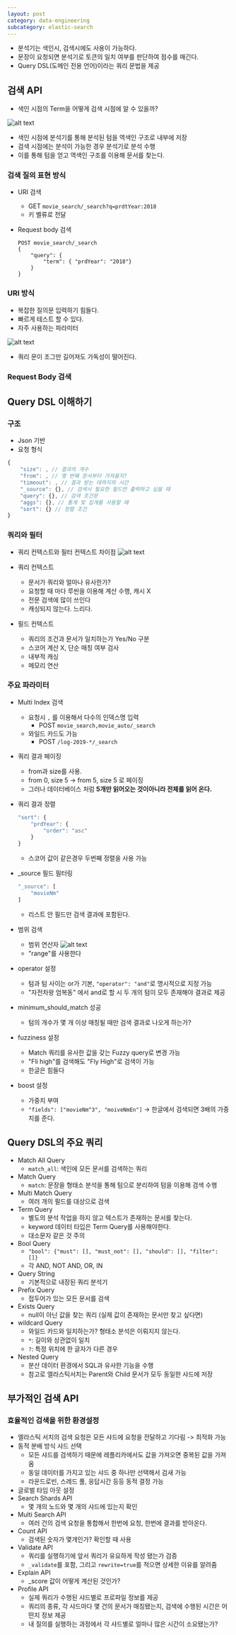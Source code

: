 ```yaml
---
layout: post
category: data-engineering
subcategory: elastic-search
---
```


- 분석기는 색인시, 검색시에도 사용이 가능하다.
- 문장이 요청되면 분석기로 토큰의 일치 여부를 판단하여 점수를 매긴다.
- Query DSL(도메인 전용 언어)이라는 쿼리 문법을 제공

## 검색 API
- 색인 시점의 Term을 어떻게 검색 시점에 알 수 있을까?

![alt text](/assets/images/data-engineering/elastic-search/image/4/image.png)

- 색인 시점에 분석기를 통해 분석된 텀을 역색인 구조로 내부에 저장
- 검색 시점에는 분석이 가능한 경우 분석기로 분석 수행
- 이를 통해 텀을 얻고 역색인 구조를 이용해 문서를 찾는다.
### 검색 질의 표현 방식
- URI 검색
    - GET `movie_search/_search?q=prdtYear:2018`
    - 키 벨류로 전달
- Request body 검색

    ```
    POST movie_search/_search
    {
        "query": {
            "term": { "prdYear": "2018"}
        }
    }
    ```

### URI 방식
- 복잡한 질의문 입력하기 힘들다.
- 빠르게 테스트 할 수 있다.
- 자주 사용하는 파라미터

![alt text](/assets/images/data-engineering/elastic-search/image/4/image-1.png)

- 쿼리 문이 조그만 길어져도 가독성이 떨어진다.
### Request Body 검색
## Query DSL 이해하기
### 구조
- Json 기반
- 요청 형식

```javascript
{
    "size": , // 결과의 개수
    "from": , // 몇 번째 문서부터 가져올지?
    "timeout": , // 결과 받는 데까지의 시간
    "_source": {}, // 검색시 필요한 필드만 출력하고 싶을 때
    "query": {}, // 검색 조건문
    "aggs": {}, // 통계 및 집계를 사용할 때
    "sort": {} // 정렬 조건
}
```

### 쿼리와 필터
- 쿼리 컨텍스트와 필터 컨텍스트 차이점
![alt text](/assets/images/data-engineering/elastic-search/image/4/image-2.png)
- 쿼리 컨텍스트
    - 문서가 쿼리와 얼마나 유사한가?
    - 요청할 때 마다 루씬을 이용해 계산 수행, 캐시 X
    - 전문 검색에 많이 쓰인다
    - 캐싱되지 않는다. 느리다.

- 필드 컨텍스트
    - 쿼리의 조건과 문서가 일치하는가 Yes/No 구분
    - 스코어 계산 X, 단순 매칭 여부 검사
    - 내부적 캐싱
    - 메모리 연산

### 주요 파라미터
- Multi Index 검색
    - 요청시 `,` 를 이용해서 다수의 인덱스명 입력
        - POST `movie_search,movie_auto/_search`
    - 와일드 카드도 가능
        - POST `/log-2019-*/_search`
- 쿼리 결과 페이징
    - from과 size를 사용.
    - from 0, size 5 -> from 5, size 5 로 페이징
    - 그러나 데이터베이스 처럼 **5개만 읽어오는 것이아니라 전체를 읽어 온다.**
- 쿼리 결과 정렬

    ```javascript
    "sort": {
        "prdYear": {
            "order": "asc"
        }
    }
    ```

    - 스코어 값이 같은경우 두번째 정렬을 사용 가능
- _source 필드 필터링

    ```javascript
    "_source": [
        "movieNm"
    ]
    ```

    - 리스트 안 필드만 검색 결과에 포함된다.
- 범위 검색
    - 범위 연산자
    ![alt text](/assets/images/data-engineering/elastic-search/image/4/image-3.png)
    - "range"를 사용한다
- operator 설정
    - 텀과 텀 사이는 or가 기본, `"operator": "and"`로 명시적으로 지정 가능
    - "자전차왕 엄복동" 에서 and로 할 시 두 개의 텀이 모두 존재해야 결과로 제공
- minimum_should_match 성공
    - 텀의 개수가 몇 개 이상 매칭될 때만 검색 결과로 나오게 하는가?
- fuzziness 설정
    - Match 쿼리를 유사한 값을 갖는 Fuzzy query로 변경 가능
    - "Fli high"를 검색해도 "Fly High"로 검색이 가능
    - 한글은 힘들다
- boost 설정
    - 가중치 부여
    - `"fields": ["movieNm^3", "moiveNmEn"]` -> 한글에서 검색되면 3배의 가중치를 준다.

## Query DSL의 주요 쿼리
- Match All Query
    - `match_all`: 색인에 모든 문서를 검색하는 쿼리
- Match Query
    - `match`: 문장을 형태소 분석을 통해 텀으로 분리하여 텀을 이용해 검색 수행
- Multi Match Query
    - 여러 개의 필드를 대상으로 검색
- Term Query
    - 별도의 분석 작업을 하지 않고 텍스트가 존재하는 문서를 찾는다.
    - keyword 데이터 타입은 Term Query를 사용해야한다.
    - 대소문자 같은 것 주의
- Bool Query
    - `"bool": {"must": [], "must_not": [], "should": [], "filter": []}`
    - 각 AND, NOT AND, OR, IN
- Query String
    - 기본적으로 내장된 쿼리 분석기
- Prefix Query
    - 접두어가 있는 모든 문서를 검색
- Exists Query
    - null이 아닌 값을 찾는 쿼리 (실제 값이 존재하는 문서만 찾고 싶다면)
- wildcard Query
    - 와일드 카드와 일치하는가? 형태소 분석은 이뤄지지 않는다.
    - `*`: 길이와 상관없이 일치
    - `?`: 특정 위치에 한 글자가 다른 경우
- Nested Query
    - 분산 데이터 환경에서 SQL과 유사한 기능을 수행
    - 참고로 엘라스틱서치는 Parent와 Child 문서가 모두 동일한 샤드에 저장
    
## 부가적인 검색 API

### 효율적인 검색을 위한 환경설정

- 엘라스틱 서치의 검색 요청은 모든 샤드에 요청을 전달하고 기다림 -> 최적화 가능
- 동적 분배 방식 샤드 선택
    - 모든 샤드를 검색하기 때문에 레플리카에서도 값을 가져오면 중복된 값을 가져옴
    - 동일 데이터를 가지고 있는 샤드 중 하나만 선택해서 검새 가능
    - 라운드로빈, 스레드 풀, 응답시간 등등 동적 결정 가능
- 글로벌 타임 아웃 설정
- Search Shards API
    - 몇 개의 노드와 몇 개의 샤드에 있는지 확인
- Multi Search API
    - 여러 건의 검색 요청을 통합해서 한번에 요청, 한번에 결과를 받아온다.
- Count API
    - 검색된 숫자가 몇개인가? 확인할 때 사용
- Validate API
    - 쿼리를 실행하기에 앞서 쿼리가 유요하게 작성 됐는가 검증
    - `_validate`를 포함, 그리고 `rewrite=true`를 적으면 상세한 이유를 알려줌
- Explain API
    - _score 값이 어떻게 계산된 것인가?
- Profile API
    - 실제 쿼리가 수행된 샤드별로 프로파일 정보를 제공
    - 쿼리의 종류, 각 샤드마다 몇 건의 문서가 매칭됐는지, 검색에 수행된 시간은 어떤지 정보 제공
    - 내 질의를 실행하는 과정에서 각 샤드별로 얼마나 많은 시간이 소요됐는가?